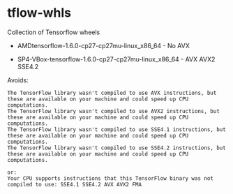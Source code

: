 # tflow-whls
Collection of Tensorflow wheels

* AMDtensorflow-1.6.0-cp27-cp27mu-linux_x86_64 - No AVX

* SP4-VBox-tensorflow-1.6.0-cp27-cp27mu-linux_x86_64 - AVX AVX2 SSE4.2

Avoids:
```
The TensorFlow library wasn't compiled to use AVX instructions, but these are available on your machine and could speed up CPU computations.
The TensorFlow library wasn't compiled to use AVX2 instructions, but these are available on your machine and could speed up CPU computations.
The TensorFlow library wasn't compiled to use SSE4.1 instructions, but these are available on your machine and could speed up CPU computations.
The TensorFlow library wasn't compiled to use SSE4.2 instructions, but these are available on your machine and could speed up CPU computations.

or:
Your CPU supports instructions that this TensorFlow binary was not compiled to use: SSE4.1 SSE4.2 AVX AVX2 FMA
```
